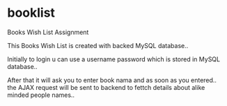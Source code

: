booklist
========

Books Wish List Assignment

This Books Wish List is created with backed MySQL database..

Initially to login u can use a username password which is stored in MySQL database..

After that it will ask you to enter book nama and as soon as you entered.. the AJAX request will be sent to backend to fettch 
details about alike minded people names.. 
